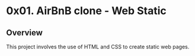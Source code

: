 # 0x01. AirBnB clone - Web Static

## Overview

This project involves the use of HTML and CSS to create static web pages.
